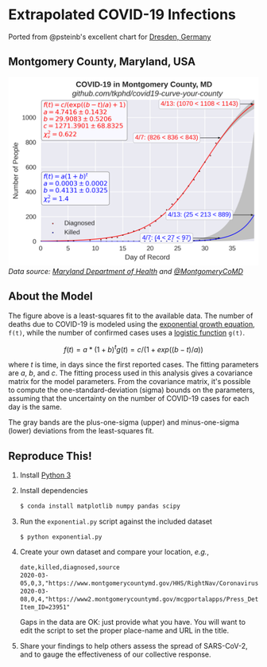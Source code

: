 # Extrapolated COVID-19 Infections

Ported from @psteinb's excellent chart for [Dresden, Germany](https://github.com/psteinb/covid19-curve-your-city) 

## Montgomery County, Maryland, USA

![MoCo](us_md_montgomery.png)
*Data source: [Maryland Department of Health](https://coronavirus.maryland.gov/) and [@MontgomeryCoMD](https://twitter.com/MontgomeryCoMD)*

## About the Model

The figure above is a least-squares fit to the available data. The number of deaths due to COVID-19 is modeled using the [exponential growth equation](
https://en.wikipedia.org/wiki/Exponential_growth), `f(t)`, while the number of confirmed cases uses a [logistic function]() `g(t)`.

```math
f(t) = a * (1 + b)^t
g(t) = c / (1 + exp((b - t) / a))
```

where *t* is time, in days since the first reported cases. The fitting parameters are *a*, *b*, and
*c*. The fitting process used in this analysis gives a covariance matrix for the model parameters.
From the covariance matrix, it's possible to compute the one-standard-deviation (sigma) bounds on
the parameters, assuming that the uncertainty on the number of COVID-19 cases for each day is the
same.

The gray bands are the plus-one-sigma (upper) and minus-one-sigma (lower) deviations from the
least-squares fit.

## Reproduce This!

1. Install [Python 3](https://www.anaconda.com/distribution/)
2. Install dependencies

   ```bash
   $ conda install matplotlib numpy pandas scipy
   ```

3. Run the `exponential.py` script against the included dataset

   ``` 
   $ python exponential.py
   ```

4. Create your own dataset and compare your location, *e.g.*,

   ```csv
   date,killed,diagnosed,source
   2020-03-05,0,3,"https://www.montgomerycountymd.gov/HHS/RightNav/Coronavirus.html"
   2020-03-08,0,4,"https://www2.montgomerycountymd.gov/mcgportalapps/Press_Detail.aspx?Item_ID=23951"
   ```

   Gaps in the data are OK: just provide what you have. You will want to edit the script to set the
   proper place-name and URL in the title.

5. Share your findings to help others assess the spread of SARS-CoV-2, and to gauge the
   effectiveness of our collective response.
